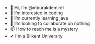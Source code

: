 - 👋 Hi, I’m @mburakdemirel
- 👀 I’m interested in coding
- 🌱 I’m currently learning java
- 💞️ I’m looking to collaborate on nothing
- 📫 How to reach me is a mystery
-  ✔ I'm a Bilkent University 
